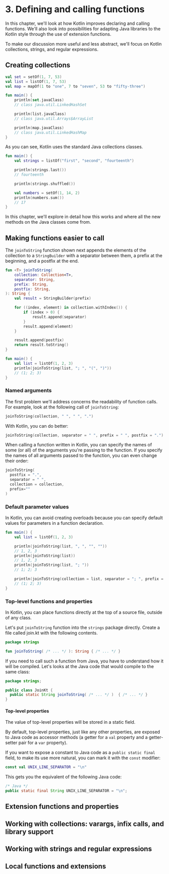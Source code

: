 # 3. Defining and calling functions

In this chapter, we'll look at how Kotlin improves declaring and calling functions. We'll also look into possibilities for adapting Java libraries to the Kotlin style through the use of extension functions.

To make our discussion more useful and less abstract, we'll focus on Kotlin collections, strings, and regular expressions.

## Creating collections

```kotlin
val set = setOf(1, 7, 53)
val list = listOf(1, 7, 53)
val map = mapOf(1 to "one", 7 to "seven", 53 to "fifty-three")

fun main() {
    println(set.javaClass)
    // class java.util.LinkedHashSet

    println(list.javaClass)
    // class java.util.Arrays$ArrayList

    println(map.javaClass)
    // class java.util.LinkedHashMap
}
```

As you can see, Kotlin uses the standard Java collections classes.

```kotlin
fun main() {
    val strings = listOf("first", "second", "fourteenth")

    println(strings.last())
    // fourteenth

    println(strings.shuffled())

    val numbers = setOf(1, 14, 2)
    println(numbers.sum())
    // 17
}
```

In this chapter, we'll explore in detail how this works and where all the new methods on the Java classes come from.

## Making functions easier to call

The `joinToString` function shown next appends the elements of the collection to a `StringBuilder` with a separator between them, a prefix at the beginning, and a postfix at the end.

```kotlin
fun <T> joinToString(
    collection: Collection<T>,
    separator: String,
    prefix: String,
    postfix: String,
): String {
    val result = StringBuilder(prefix)

    for ((index, element) in collection.withIndex()) {
        if (index > 0) {
            result.append(separator)
        }
        result.append(element)
    }

    result.append(postfix)
    return result.toString()
}

fun main() {
    val list = listOf(1, 2, 3)
    println(joinToString(list, "; ", "(", ")"))
    // (1; 2; 3)
}
```

### Named arguments

The first problem we'll address concerns the readability of function calls. For example, look at the following call of `joinToString`:

```kotlin
joinToString(collection, " ", " ", ".")
```

With Kotlin, you can do better:

```kotlin
joinToString(collection, separator = " ", prefix = " ", postfix = ".")
```

When calling a function written in Kotlin, you can specify the names of some (or all) of the arguments you're passing to the function. If you specify the names of all arguments passed to the function, you can even change their order:

```kotlin
joinToString(
  postfix = ".",
  separator = " ",
  collection = collection,
  prefix=""
)
```

### Default parameter values

In Kotlin, you can avoid creating overloads because you can specify default values for parameters in a function declaration.

```kotlin
fun main() {
    val list = listOf(1, 2, 3)

    println(joinToString(list, ", ", "", ""))
    // 1, 2, 3
    println(joinToString(list))
    // 1, 2, 3
    println(joinToString(list, "; "))
    // 1; 2; 3

    println(joinToString(collection = list, separator = "; ", prefix = "(", postfix = ")"))
    // (1; 2; 3)
}
```

### Top-level functions and properties

In Kotlin, you can place functions directly at the top of a source file, outside of any class.

Let's put `joinToString` function into the `strings` package directly. Create a file called join.kt with the following contents.

```kotlin
package strings

fun joinToString( /* ... */ ): String { /* ... */ }
```

If you need to call such a function from Java, you have to understand how it will be compiled. Let's looks at the Java code that would compile to the same class:

```java
package strings;

public class JoinKt {
  public static String joinToString( /* ... */ )  { /* ... */ }
}
```

#### Top-level properties

The value of top-level properties will be stored in a static field.

By default, top-level properties, just like any other properties, are exposed to Java code as accessor methods (a getter for a `val` property and a getter-setter pair for a `var` property).

If you want to expose a constant to Java code as a `public static final` field, to make its use more natural, you can mark it with the `const` modifier:

```kotlin
const val UNIX_LINE_SEPARATOR = "\n"
```

This gets you the equivalent of the following Java code:

```java
/* Java */
public static final String UNIX_LINE_SEPARATOR = "\n";
```

## Extension functions and properties

## Working with collections: varargs, infix calls, and library support

## Working with strings and regular expressions

## Local functions and extensions
